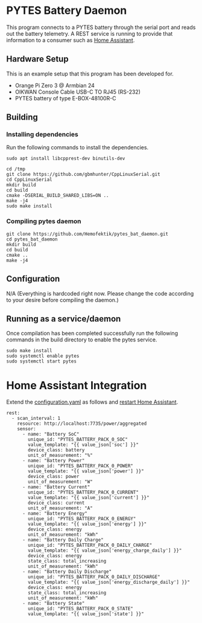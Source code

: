 # PYTES Battery Daemon

This program connects to a PYTES battery through the serial port and reads out the battery telemetry. A REST service is running to provide that information to a consumer such as [Home Assistant](https://www.home-assistant.io/).

## Hardware Setup

This is an example setup that this program has been developed for. 

 * Orange Pi Zero 3 @ Armbian 24
 * OIKWAN Console Cable USB-C TO RJ45 (RS-232)
 * PYTES battery of type E-BOX-48100R-C

## Building

### Installing dependencies

Run the following commands to install the dependencies.

```
sudo apt install libcpprest-dev binutils-dev

cd /tmp
git clone https://github.com/gbmhunter/CppLinuxSerial.git
cd CppLinuxSerial
mkdir build
cd build
cmake -DSERIAL_BUILD_SHARED_LIBS=ON ..
make -j4
sudo make install
```

### Compiling pytes daemon

```
git clone https://github.com/Hemofektik/pytes_bat_daemon.git
cd pytes_bat_daemon
mkdir build
cd build
cmake ..
make -j4
```

## Configuration

N/A (Everything is hardcoded right now. Please change the code according to your desire before compiling the daemon.)

## Running as a service/daemon

Once compilation has been completed successfully run the following commands in the build directory to enable the pytes service.

```
sudo make install
sudo systemctl enable pytes
sudo systemctl start pytes
```

# Home Assistant Integration

Extend the [configuration.yaml](https://www.home-assistant.io/docs/configuration/) as follows and [restart Home Assistant](https://www.home-assistant.io/docs/configuration/#reloading-the-configuration-to-apply-changes).

```
rest:
  - scan_interval: 1
    resource: http://localhost:7735/power/aggregated
    sensor:
      - name: "Battery SoC"
        unique_id: "PYTES_BATTERY_PACK_0_SOC"
        value_template: "{{ value_json['soc'] }}"
        device_class: battery
        unit_of_measurement: "%"
      - name: "Battery Power"
        unique_id: "PYTES_BATTERY_PACK_0_POWER"
        value_template: "{{ value_json['power'] }}"
        device_class: power
        unit_of_measurement: "W"
      - name: "Battery Current"
        unique_id: "PYTES_BATTERY_PACK_0_CURRENT"
        value_template: "{{ value_json['current'] }}"
        device_class: current
        unit_of_measurement: "A"
      - name: "Battery Energy"
        unique_id: "PYTES_BATTERY_PACK_0_ENERGY"
        value_template: "{{ value_json['energy'] }}"
        device_class: energy
        unit_of_measurement: "kWh"
      - name: "Battery Daily Charge"
        unique_id: "PYTES_BATTERY_PACK_0_DAILY_CHARGE"
        value_template: "{{ value_json['energy_charge_daily'] }}"
        device_class: energy
        state_class: total_increasing
        unit_of_measurement: "kWh"
      - name: "Battery Daily Discharge"
        unique_id: "PYTES_BATTERY_PACK_0_DAILY_DISCHARGE"
        value_template: "{{ value_json['energy_discharge_daily'] }}"
        device_class: energy
        state_class: total_increasing
        unit_of_measurement: "kWh"
      - name: "Battery State"
        unique_id: "PYTES_BATTERY_PACK_0_STATE"
        value_template: "{{ value_json['state'] }}"
```